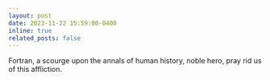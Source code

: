 ```yaml
---
layout: post
date: 2023-11-22 15:59:00-0400
inline: true
related_posts: false
---
```


Fortran, a scourge upon the annals of human history, noble hero, pray rid us of this affliction.

